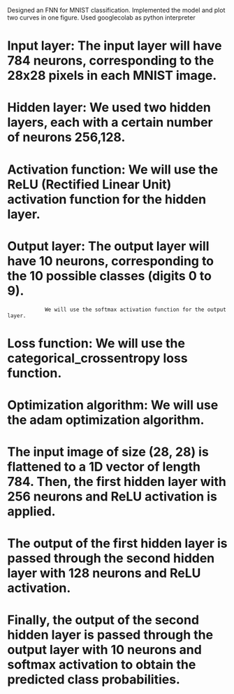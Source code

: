 Designed an FNN for MNIST classification. Implemented the model and plot two curves in one figure. Used googlecolab as python interpreter 

# Input layer: The input layer will have 784 neurons, corresponding to the 28x28 pixels in each MNIST image.
# Hidden layer: We used two hidden layers, each with a certain number of neurons 256,128.
# Activation function: We will use the ReLU (Rectified Linear Unit) activation function for the hidden layer.
# Output layer: The output layer will have 10 neurons, corresponding to the 10 possible classes (digits 0 to 9). 
                We will use the softmax activation function for the output layer.
# Loss function: We will use the categorical_crossentropy loss function.
# Optimization algorithm: We will use the adam optimization algorithm.

# The input image of size (28, 28) is flattened to a 1D vector of length 784. Then, the first hidden layer with 256 neurons and ReLU activation is applied. 
# The output of the first hidden layer is passed through the second hidden layer with 128 neurons and ReLU activation. 
# Finally, the output of the second hidden layer is passed through the output layer with 10 neurons and softmax activation to obtain the predicted class probabilities.
